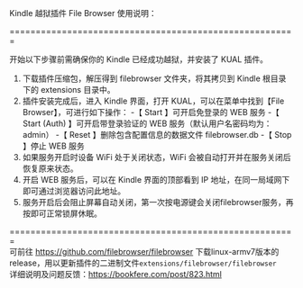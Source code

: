 Kindle 越狱插件 File Browser 使用说明：

=======================================================

开始以下步骤前需确保你的 Kindle 已经成功越狱，并安装了 KUAL 插件。

1. 下载插件压缩包，解压得到 filebrowser 文件夹，将其拷贝到 Kindle 根目录下的 extensions 目录中。
2. 插件安装完成后，进入 Kindle 界面，打开 KUAL，可以在菜单中找到【File Browser】，可进行如下操作：
   -【 Start 】可开启免登录的 WEB 服务
   -【 Start (Auth) 】可开启带登录验证的 WEB 服务（默认用户名密码均为：admin）
   -【 Reset 】删除包含配置信息的数据文件 filebrowser.db
   -【 Stop 】停止 WEB 服务
3. 如果服务开启时设备 WiFi 处于关闭状态，WiFi 会被自动打开并在服务关闭后恢复原来状态。
4. 开启 WEB 服务后，可以在 Kindle 界面的顶部看到 IP 地址，在同一局域网下即可通过浏览器访问此地址。
5. 服务开启后会阻止屏幕自动关闭，第一次按电源键会关闭filebrowser服务，再按即可正常锁屏休眠。

=======================================================  
可前往 https://github.com/filebrowser/filebrowser 下载linux-armv7版本的release，用以更新插件的二进制文件`extensions/filebrowser/filebrowser`  
详细说明及问题反馈：https://bookfere.com/post/823.html

